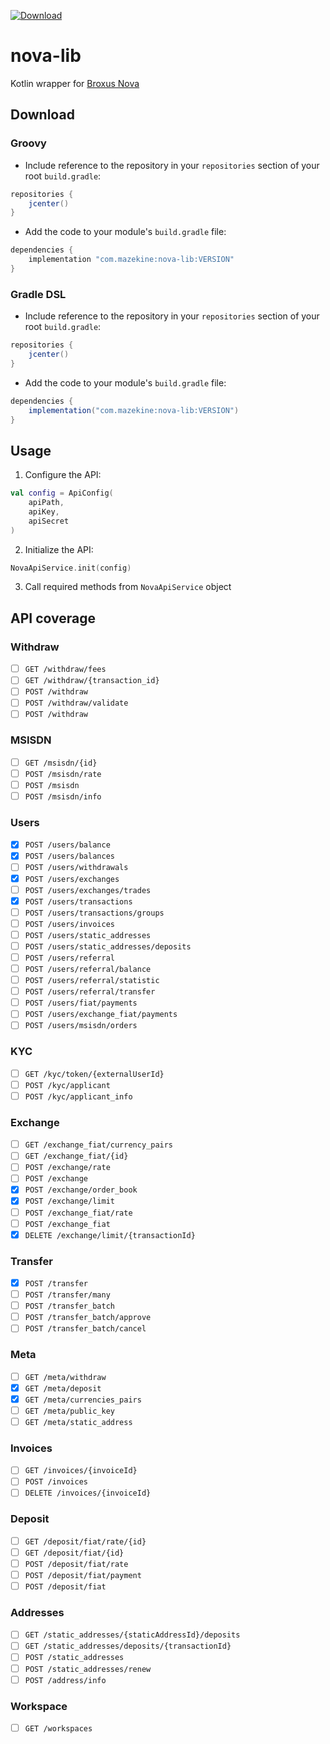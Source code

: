[ ![Download](https://api.bintray.com/packages/cryonyx/nova-lib/nova-lib/images/download.svg) ](https://bintray.com/cryonyx/nova-lib/nova-lib/_latestVersion)

# nova-lib
Kotlin wrapper for [Broxus Nova](https://broxus.com/products/nova)

## Download
### Groovy
* Include reference to the repository in your `repositories` section of your root `build.gradle`:
```groovy
repositories {
    jcenter()
}
```
* Add the code to your module's `build.gradle` file:
```groovy
dependencies {
    implementation "com.mazekine:nova-lib:VERSION"
}
```
### Gradle DSL
* Include reference to the repository in your `repositories` section of your root `build.gradle`:
```gradle  
repositories {
    jcenter()
}
```
* Add the code to your module's `build.gradle` file:
```gradle
dependencies {
    implementation("com.mazekine:nova-lib:VERSION")
}
```

## Usage
1. Configure the API:
```kotlin
val config = ApiConfig(
    apiPath,
    apiKey,
    apiSecret
)
```
2. Initialize the API:
```kotlin
NovaApiService.init(config)
```
3. Call required methods from `NovaApiService` object

## API coverage

### Withdraw
* [ ] `GET /withdraw/fees`
* [ ] `GET /withdraw/{transaction_id}`
* [ ] `POST /withdraw`
* [ ] `POST /withdraw/validate`
* [ ] `POST /withdraw`

### MSISDN
* [ ] `GET /msisdn/{id}`
* [ ] `POST /msisdn/rate`
* [ ] `POST /msisdn`
* [ ] `POST /msisdn/info`

### Users
* [x] `POST /users/balance`
* [x] `POST /users/balances`
* [ ] `POST /users/withdrawals`
* [x] `POST /users/exchanges`
* [ ] `POST /users/exchanges/trades`
* [x] `POST /users/transactions`
* [ ] `POST /users/transactions/groups`
* [ ] `POST /users/invoices`
* [ ] `POST /users/static_addresses`
* [ ] `POST /users/static_addresses/deposits`
* [ ] `POST /users/referral`
* [ ] `POST /users/referral/balance`
* [ ] `POST /users/referral/statistic`
* [ ] `POST /users/referral/transfer`
* [ ] `POST /users/fiat/payments`
* [ ] `POST /users/exchange_fiat/payments`
* [ ] `POST /users/msisdn/orders`

### KYC
* [ ] `GET /kyc/token/{externalUserId}`
* [ ] `POST /kyc/applicant`
* [ ] `POST /kyc/applicant_info`

### Exchange
* [ ] `GET /exchange_fiat/currency_pairs`
* [ ] `GET /exchange_fiat/{id}`
* [ ] `POST /exchange/rate`
* [ ] `POST /exchange`
* [x] `POST /exchange/order_book`
* [x] `POST /exchange/limit`
* [ ] `POST /exchange_fiat/rate`
* [ ] `POST /exchange_fiat`
* [x] `DELETE /exchange/limit/{transactionId}`

### Transfer
* [x] `POST /transfer`
* [ ] `POST /transfer/many`
* [ ] `POST /transfer_batch`
* [ ] `POST /transfer_batch/approve`
* [ ] `POST /transfer_batch/cancel`

### Meta
* [ ] `GET /meta/withdraw`
* [x] `GET /meta/deposit`
* [x] `GET /meta/currencies_pairs`
* [ ] `GET /meta/public_key`
* [ ] `GET /meta/static_address`

### Invoices
* [ ] `GET /invoices/{invoiceId}`
* [ ] `POST /invoices`
* [ ] `DELETE /invoices/{invoiceId}`

### Deposit
* [ ] `GET /deposit/fiat/rate/{id}`
* [ ] `GET /deposit/fiat/{id}`
* [ ] `POST /deposit/fiat/rate`
* [ ] `POST /deposit/fiat/payment`
* [ ] `POST /deposit/fiat`

### Addresses
* [ ] `GET /static_addresses/{staticAddressId}/deposits`
* [ ] `GET /static_addresses/deposits/{transactionId}`
* [ ] `POST /static_addresses`
* [ ] `POST /static_addresses/renew`
* [ ] `POST /address/info`

### Workspace
* [ ] `GET /workspaces`